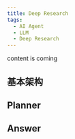 ```yaml
---
title: Deep Research
tags:
  - AI Agent
  - LLM
  - Deep Research
---
```

content is coming

## 基本架构

## Planner

## Answer

